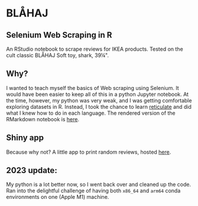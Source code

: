 # BLÅHAJ

## Selenium Web Scraping in R
An RStudio notebook to scrape reviews for IKEA products.  Tested on the cult classic BLÅHAJ Soft toy, shark, 39¼".

## Why?
I wanted to teach myself the basics of Web scraping using Selenium.  It would have been easier to keep all of this in a python Jupyter notebook.  At the time, however, my python was very weak, and I was getting comfortable exploring datasets in R.  Instead, I took the chance to learn [reticulate](https://rstudio.github.io/reticulate/) and did what I knew how to do in each language.  The rendered version of the RMarkdown notebook is [here](https://ag5tc.github.io/Rblahaj/Rblahaj.html).

## Shiny app
Because why not? A little app to print random reviews, hosted [here](http://ag5tc.shinyapps.io/shiny_blahaj/).  

## 2023 update:
My python is a lot better now, so I went back over and cleaned up the code.  Ran into the delightful challenge of having both `x86_64` and `arm64` conda environments on one (Apple M1) machine.  
